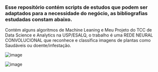 ### Esse repositório contém scripts de estudos que podem ser adaptados para a necessidade do negócio, as bibliografias estudadas constam abaixo.

Contém alguns algoritmos de Machine Leaning e Meu Projeto do TCC de Data Science e Analytics na USP/ESALQ, o trabalho é uma REDE NEURAL CONVOLUCIONAL que reconhece e classifica imagens de plantas como Saudáveis ou doente/infestação.

![image](https://github.com/DavidFranciscoDSA/Machine-Leaning/assets/167797737/85b8eaea-48c9-4d8d-8884-d32ba2d12161)

![image](https://github.com/DavidFranciscoDSA/Machine-Leaning/assets/167797737/f0489932-86eb-4d4c-b32a-492882ad28c8)




